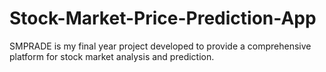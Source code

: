 # Stock-Market-Price-Prediction-App
SMPRADE is my final year project developed to provide a comprehensive platform for stock market analysis and prediction. 
